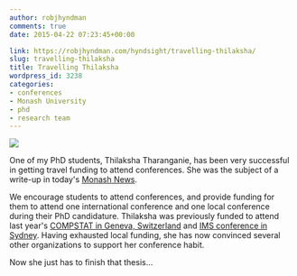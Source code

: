 ```yaml
---
author: robjhyndman
comments: true
date: 2015-04-22 07:23:45+00:00

link: https://robjhyndman.com/hyndsight/travelling-thilaksha/
slug: travelling-thilaksha
title: Travelling Thilaksha
wordpress_id: 3238
categories:
- conferences
- Monash University
- phd
- research team
---
```


![](http://monash.edu/news/i/media/2015/04/c76b381debfc13682f561bd517e5c23e_n.jpg)

One of my PhD students, Thilaksha Tharanganie, has been very successful in getting travel funding to attend conferences. She was the subject of a write-up in today's [Monash News](http://monash.edu/news/show/phd-student-scoops-international-travel-awards).

We encourage students to attend conferences, and provide funding for them to attend one international conference and one local conference during their PhD candidature. Thilaksha was previously funded to attend last year's [COMPSTAT in Geneva, Switzerland](http://compstat2014.org/) and [IMS conference in Sydney](http://ims-asc2014.com/). Having exhausted local funding, she has now convinced several other organizations to support her conference habit.

Now she just has to finish that thesis...
